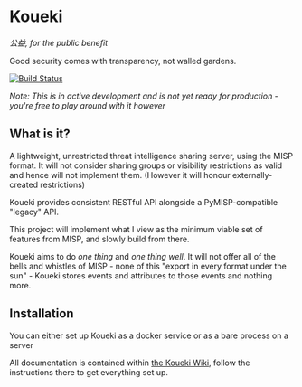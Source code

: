 # Koueki

*公益, for the public benefit*

Good security comes with transparency, not walled gardens.

[![Build Status](https://travis-ci.org/FloatingGhost/koueki.svg?branch=master)](https://travis-ci.org/FloatingGhost/koueki)

*Note: This is in active development and is not yet ready for production - you're free
to play around with it however*

## What is it?

A lightweight, unrestricted threat intelligence sharing server,
using the MISP format. It will not consider sharing groups or
visibility restrictions as valid and hence will not implement them.
(However it will honour externally-created restrictions)

Koueki provides consistent RESTful API alongside a PyMISP-compatible
"legacy" API.

This project will implement what I view as the minimum viable
set of features from MISP, and slowly build from there.

Koueki aims to do *one thing* and *one thing well*. It will not offer all
of the bells and whistles of MISP - none of this "export in every 
format under the sun" - Koueki stores events and attributes to those events
and nothing more.

## Installation

You can either set up Koueki as a docker service or as a bare process on a server

All documentation is contained within [the Koueki Wiki](./wiki), follow the instructions
there to get everything set up.
